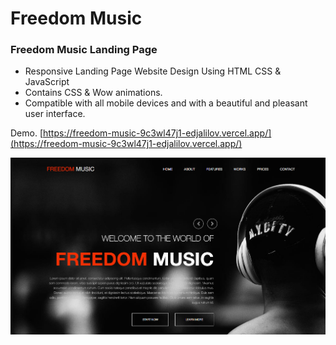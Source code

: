 # Freedom Music

### Freedom Music Landing Page

- Responsive Landing Page Website Design Using HTML CSS & JavaScript
- Contains CSS & Wow animations.
- Compatible with all mobile devices and with a beautiful and pleasant user interface.

Demo. [https://freedom-music-9c3wl47j1-edjalilov.vercel.app/](https://freedom-music-9c3wl47j1-edjalilov.vercel.app/)

![preview img](/preview.png)
